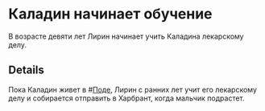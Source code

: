 # Каладин начинает обучение
В возрасте девяти лет Лирин начинает учить Каладина лекарскому делу.

## Details
Пока Каладин живет в #[Поде](locations/hearthstone), Лирин с ранних лет учит его лекарскому делу и собирается отправить в Харбрант, когда мальчик подрастет.
